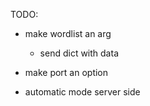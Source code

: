 TODO:
- make wordlist an arg
    - send dict with data

- make port an option

- automatic mode server side